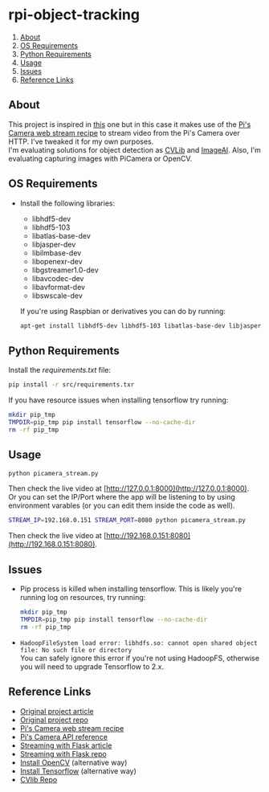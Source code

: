 # rpi-object-tracking

1. [About](#about)
1. [OS Requirements](#os-requirements)
1. [Python Requirements](#python-requirements)
1. [Usage](#usage)
1. [Issues](#issues)
1. [Reference Links](#reference-links)

## About
This project is inspired in [this](https://github.com/leigh-johnson/rpi-deep-pantilt) one but in this case it makes use of the [Pi's Camera web stream recipe](http://picamera.readthedocs.io/en/latest/recipes2.html#web-streaming) to stream video from the Pi's Camera over HTTP. I've tweaked it for my own purposes. \
I'm evaluating solutions for object detection as [CVLib](https://www.cvlib.net/) and [ImageAI](https://imageai.readthedocs.io/en/latest/).
Also, I'm evaluating capturing images with PiCamera or OpenCV.

## OS Requirements
* Install the following libraries:
  * libhdf5-dev
  * libhdf5-103
  * libatlas-base-dev
  * libjasper-dev
  * libilmbase-dev
  * libopenexr-dev
  * libgstreamer1.0-dev
  * libavcodec-dev
  * libavformat-dev
  * libswscale-dev

  If you're using Raspbian or derivatives you can do by running:
  ```bash
  apt-get install libhdf5-dev libhdf5-103 libatlas-base-dev libjasper-dev libilmbase-dev libopenexr-dev libgstreamer1.0-dev libavcodec-dev libavformat-dev libswscale-dev
  ```

## Python Requirements
Install the _requirements.txt_ file:
```bash
pip install -r src/requirements.txr
```
If you have resource issues when installing tensorflow try running:
```bash
mkdir pip_tmp
TMPDIR=pip_tmp pip install tensorflow --no-cache-dir
rm -rf pip_tmp
```

## Usage
```bash
python picamera_stream.py
```
Then check the live video at [http://127.0.0.1:8000](http://127.0.0.1:8000). \
Or you can set the IP/Port where the app will be listening to by using environment varables (or you can edit them inside the code as well).
```bash
STREAM_IP=192.168.0.151 STREAM_PORT=8080 python picamera_stream.py
```
Then check the live video at [http://192.168.0.151:8080](http://192.168.0.151:8080).

## Issues
* Pip process is killed when installing tensorflow. This is likely you're running log on resources, try running:
  ```bash
  mkdir pip_tmp
  TMPDIR=pip_tmp pip install tensorflow --no-cache-dir
  rm -rf pip_tmp
  ```
* `HadoopFileSystem load error: libhdfs.so: cannot open shared object file: No such file or directory` \
You can safely ignore this error if you're not using HadoopFS, otherwise you will need to upgrade Tensorflow to 2.x.

## Reference Links
* [Original project article](https://towardsdatascience.com/real-time-object-tracking-with-tensorflow-raspberry-pi-and-pan-tilt-hat-2aeaef47e134)
* [Original project repo](https://github.com/leigh-johnson/rpi-deep-pantilt)
* [Pi's Camera web stream recipe](https://picamera.readthedocs.io/en/latest/recipes2.html#web-streaming)
* [Pi's Camera API reference](https://picamera.readthedocs.io/en/release-1.13/api_camera.html)
* [Streaming with Flask article](https://www.pyimagesearch.com/2019/09/02/opencv-stream-video-to-web-browser-html-page)
* [Streaming with Flask repo](https://github.com/miguelgrinberg/flask-video-streaming)
* [Install OpenCV](https://www.pyimagesearch.com/2018/09/19/pip-install-opencv/) (alternative way)
* [Install Tensorflow](https://www.tensorflow.org/install/pip) (alternative way)
* [CVlib Repo](https://github.com/arunponnusamy/cvlib)
